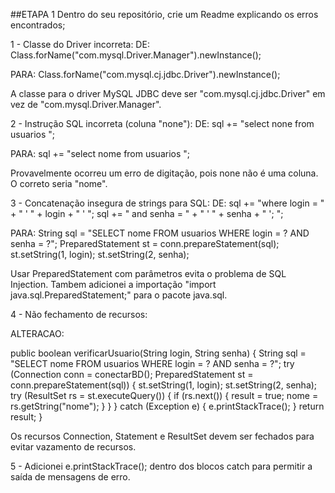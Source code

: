 ##ETAPA 1
Dentro do seu repositório, crie um Readme explicando os erros encontrados;

1 - Classe do Driver incorreta:
DE: Class.forName("com.mysql.Driver.Manager").newInstance();

PARA: Class.forName("com.mysql.cj.jdbc.Driver").newInstance();

A classe para o driver MySQL JDBC deve ser "com.mysql.cj.jdbc.Driver" em vez de "com.mysql.Driver.Manager".

2 - Instrução SQL incorreta (coluna "none"):
DE: sql += "select none from usuarios ";

PARA: sql += "select nome from usuarios ";

Provavelmente ocorreu um erro de digitação, pois none não é uma coluna. O correto seria "nome".

3 - Concatenação insegura de strings para SQL:
DE: sql += "where login = " + " ' " + login + " ' ";
sql += " and senha = " + " ' " + senha + " '; ";

PARA: String sql = "SELECT nome FROM usuarios WHERE login = ? AND senha = ?";
PreparedStatement st = conn.prepareStatement(sql);
st.setString(1, login);
st.setString(2, senha);

Usar PreparedStatement com parâmetros evita o problema de SQL Injection.
Tambem adicionei a importação "import java.sql.PreparedStatement;" para o pacote java.sql.

4 - Não fechamento de recursos:

ALTERACAO:

public boolean verificarUsuario(String login, String senha) {
    String sql = "SELECT nome FROM usuarios WHERE login = ? AND senha = ?";
    try (Connection conn = conectarBD();
         PreparedStatement st = conn.prepareStatement(sql)) {
        st.setString(1, login);
        st.setString(2, senha);
        try (ResultSet rs = st.executeQuery()) {
            if (rs.next()) {
                result = true;
                nome = rs.getString("nome");
            }
        }
    } catch (Exception e) {
        e.printStackTrace();
    }
    return result;
}


Os recursos Connection, Statement e ResultSet devem ser fechados para evitar vazamento de recursos.

5 - Adicionei e.printStackTrace(); dentro dos blocos catch para permitir a saída de mensagens de erro.
